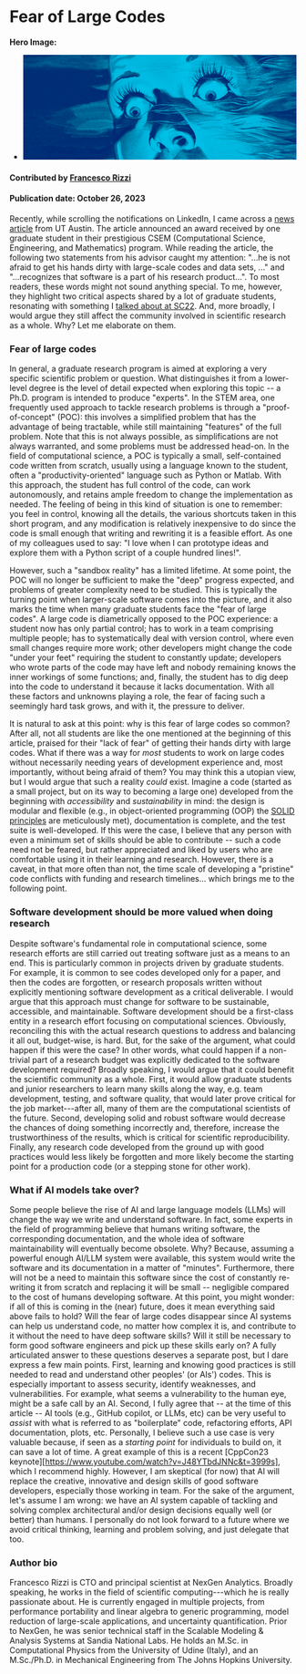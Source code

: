 # Fear of Large Codes

**Hero Image:**

 - <img src='../../images/Blog_2310_BigCode.png' />

#### Contributed by [Francesco Rizzi](https://github.com/fnrizzi)

#### Publication date: October 26, 2023

<!-- Possible deck sentence, if needed
The solution to "the fear of large codes" might start from considering software development as first-class part of research. Or maybe will come from AI?
-->

Recently, while scrolling the notifications on LinkedIn, I came across a [news article](https://oden.utexas.edu/news-and-events/news/Shane-McQuarrie-wins-BGCE-Prize/) from UT Austin.
The article announced an award received by one graduate student in their
prestigious CSEM (Computational Science, Engineering, and Mathematics) program.
While reading the article, the following two statements from his advisor caught my attention:
"...he is not afraid to get his hands dirty with large-scale codes and data sets, ..." and
"...recognizes that software is a part of his research product...".
To most readers, these words might not sound anything special. To me, however, they highlight
two critical aspects shared by a lot of graduate students, resonating with something I [talked about at SC22](https://github.com/fnrizzi/sc22_bof_slides).
And, more broadly, I would argue they still affect the community involved in scientific research as a whole.
Why? Let me elaborate on them.

### Fear of large codes

In general, a graduate research program is aimed at exploring a very specific scientific problem or question.
What distinguishes it from a lower-level degree is the level of detail expected when exploring this topic -- a Ph.D. program is intended to produce "experts".
In the STEM area, one frequently used approach to tackle research problems is through a "proof-of-concept" (POC): this involves a simplified problem that has the advantage of being tractable, while still maintaining "features" of the full problem.
Note that this is not always possible, as simplifications are not always warranted, and some problems must be addressed head-on.
In the field of computational science, a POC is typically a small, self-contained code written from scratch, usually using a language known to the student, often a "productivity-oriented" language such as Python or Matlab.
With this approach, the student has full control of the code, can work autonomously, and retains ample freedom to change the implementation as needed.
The feeling of being in this kind of situation is one to remember: you feel in control, knowing all the details, the various shortcuts taken in this short program, and any modification is relatively inexpensive to do since the code is small enough that writing and rewriting it is a feasible effort.
As one of my colleagues used to say: "I love when I can prototype ideas and explore them with a Python script of a couple hundred lines!".

However, such a "sandbox reality" has a limited lifetime.
At some point, the POC will no longer be sufficient to make the "deep" progress expected, and problems of greater complexity need to be studied.
This is typically the turning point when larger-scale software comes into the picture, and it also marks the time when many graduate students face the "fear of large codes".
A large code is diametrically opposed to the POC experience: a student now has only partial control; has to work in a team comprising multiple people; has to systematically deal with version control, where even small changes require more work; other developers might change the code "under your feet" requiring the student to constantly update; developers who wrote parts of the code may have left and nobody remaining knows the inner workings of some functions; and, finally, the student has to dig deep into the code to understand it because it lacks documentation.
With all these factors and unknowns playing a role, the fear of facing such a seemingly hard task grows, and with it, the pressure to deliver.

It is natural to ask at this point: why is this fear of large codes so common?
After all, not all students are like the one mentioned at the beginning of this article, praised for their "lack of fear" of getting their hands dirty with large codes.
What if there was a way for *most* students to work on large codes without necessarily needing years of development experience and, most importantly, without being afraid of them?
You may think this a utopian view, but I would argue that such a reality *could* exist.
Imagine a code (started as a small project, but on its way to becoming a large one) developed from the beginning with *accessibility* and *sustainability* in mind: the design is modular and flexible (e.g., in object-oriented programming (OOP) the [SOLID principles](https://en.wikipedia.org/wiki/SOLID) are meticulously met), documentation is complete, and the test suite is well-developed.
If this were the case, I believe that any person with even a minimum set of skills should be able to contribute -- such a code need not be feared, but rather appreciated and liked by users who are comfortable using it in their learning and research.
However, there is a caveat, in that more often than not, the time scale of developing a "pristine" code conflicts with funding and research timelines... which brings me to the following point.

### Software development should be more valued when doing research

Despite software's fundamental role in computational science, some research efforts are still carried out treating software just as a means to an end.
This is particularly common in projects driven by graduate students.
For example, it is common to see codes developed only for a paper, and then the codes are forgotten, or research proposals written without explicitly mentioning software development as a critical deliverable.
I would argue that this approach must change for software to be sustainable, accessible, and maintainable.
Software development should be a first-class entity in a research effort focusing on computational sciences.
Obviously, reconciling this with the actual research questions to address and balancing it all out, budget-wise, is hard.
But, for the sake of the argument, what could happen if this were the case?
In other words, what could happen if a non-trivial part of a research budget was explicitly dedicated to the software development required?
Broadly speaking, I would argue that it could benefit the scientific community as a whole.
First, it would allow graduate students and junior researchers to learn many skills along the way, e.g. team development, testing, and software quality, that would later prove critical for the job market---after all, many of them are the computational scientists of the future.
Second, developing solid and robust software would decrease the chances of doing something incorrectly and, therefore, increase the trustworthiness of the results, which is critical for scientific reproducibility.
Finally, any research code developed from the ground up with good practices would less likely be forgotten and more likely become the starting point for a production code (or a stepping stone for other work).
<!--
For graduate students, this would have a key benefit: it would allow students to learn many skills along the way, e.g. team development, testing, and software quality, that would later prove critical for the job market.
After all, many graduate students and junior researchers are the computational scientists of the future.
More broadly, for a research idea or a proposal, I see two critical benefits: (a) solid, robust software would decrease the chances of doing something incorrectly and, therefore, increase the trustworthiness of the results and benefit scientific reproducibility; (b) any research code developed from the ground up with good practices would less likely be forgotten and more likely to become the starting point for a production code.
-->

### What if AI models take over?

Some people believe the rise of AI and large language models (LLMs) will change the way we write and understand software.
In fact, some experts in the field of programming believe that humans writing software, the corresponding documentation, and the whole idea of software maintainability will eventually become obsolete.
Why?
Because, assuming a powerful enough AI/LLM system were available, this system would write the software and its documentation in a matter of "minutes".
Furthermore, there will not be a need to maintain this software since the cost of constantly re-writing it from scratch and replacing it will be small -- negligible compared to the cost of humans developing software.
At this point, you might wonder: if all of this is coming in the (near) future, does it mean everything said above fails to hold?
Will the fear of large codes disappear since AI systems can help us understand code, no matter how complex it is, and contribute to it without the need to have deep software skills?
Will it still be necessary to form good software engineers and pick up these skills early on?
A fully articulated answer to these questions deserves a separate post, but I dare express a few main points.
First, learning and knowing good practices is still needed to read and understand other peoples' (or AIs') codes.
This is especially important to assess security, identify weaknesses, and vulnerabilities.
For example, what seems a vulnerability to the human eye, might be a safe call by an AI.
Second, I fully agree that -- at the time of this article -- AI tools (e.g., GitHub copilot, or LLMs, etc) can be very useful to *assist* with what is referred to as "boilerplate" code, refactoring efforts, API documentation, plots, etc.
Personally, I believe such a use case is very valuable because, if seen as a *starting point* for individuals to build on, it can save a lot of time.
A great example of this is a recent [CppCon23 keynote][https://www.youtube.com/watch?v=J48YTbdJNNc&t=3999s], which I recommend highly.
However, I am skeptical (for now) that AI will replace the creative, innovative and design skills of good software developers, especially those working in team.
For the sake of the argument, let's assume I am wrong: we have an AI system capable of tackling and solving complex architectural and/or design decisions equally well (or better) than humans.
I personally do not look forward to a future where we avoid critical thinking, learning and problem solving, and just delegate that too.

### Author bio

Francesco Rizzi is CTO and principal scientist at NexGen Analytics. Broadly speaking, he works in the field of scientific computing---which he is really passionate about.
He is currently engaged in multiple projects, from performance portability and linear algebra to generic programming, model reduction of large-scale applications, and uncertainty quantification.
Prior to NexGen, he was senior technical staff in the Scalable Modeling & Analysis Systems at Sandia National Labs.
He holds an M.Sc. in Computational Physics from the University of Udine (Italy), and an M.Sc./Ph.D. in Mechanical Engineering from The Johns Hopkins University.

<!---
Publish: yes
Topics: "software engineering"
--->
